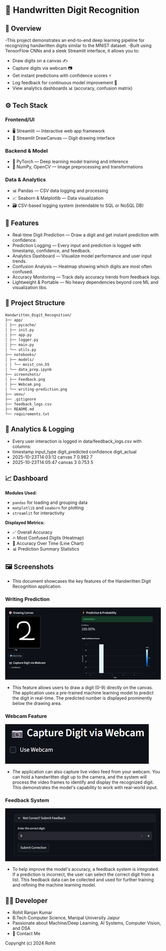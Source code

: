 # 🧠 Handwritten Digit Recognition

## 🧩 Overview
-This project demonstrates an end-to-end deep learning pipeline for recognizing handwritten digits similar to the MNIST dataset.
-Built using TensorFlow CNNs and a sleek Streamlit interface, it allows you to:
- Draw digits on a canvas ✍️  
- Capture digits via webcam 📷  
- Get instant predictions with confidence scores ⚡  
- Log feedback for continuous model improvement 🔄  
- View analytics dashboards 📊 (accuracy, confusion matrix)

## ⚙️ Tech Stack
### Frontend/UI
- 🖥️ Streamlit — Interactive web app framework
- 🎨 Streamlit DrawCanvas — Digit drawing interface
### Backend & Model
- 🧠 PyTorch — Deep learning model training and inference
- 🧮 NumPy, OpenCV — Image preprocessing and transformations
### Data & Analytics
- 📊 Pandas — CSV data logging and processing
- 📈 Seaborn & Matplotlib — Data visualization
- 🗃️ CSV-based logging system (extendable to SQL or NoSQL DB)

## 🌟 Features
- Real-time Digit Prediction — Draw a digit and get instant prediction with confidence.
- Prediction Logging — Every input and prediction is logged with timestamp, confidence, and feedback.
- Analytics Dashboard — Visualize model performance and user input trends.
- Confusion Analysis — Heatmap showing which digits are most often confused.
- Accuracy Monitoring — Track daily accuracy trends from feedback logs.
- Lightweight & Portable — No heavy dependencies beyond core ML and visualization libs.

## 📁 Project Structure
```
Handwritten_Digit_Recognition/
├── app/
│ ├── pycache/
│ ├── init.py
│ ├── app.py
│ ├── logger.py
│ ├── main.py
│ └── utils.py
├── notebooks/
│ ├── models/
│ │ └── mnist_cnn.h5
│ └── data_prep.ipynb
├── screenshots/
│ ├── Feedback.png
│ ├── Webcam.png
│ └── writing-prediction.png
├── venv/
├── .gitignore
├── feedback_logs.csv
├── README.md
└── requirements.txt
```

## 🧾 Analytics & Logging
- Every user interaction is logged in data/feedback_logs.csv with columns:
- timestamp	            input_type	  digit_predicted	 confidence 	digit_actual
- 2025-10-23T14:03:12	  canvas	         7	           0.982	       7
- 2025-10-23T14:05:47	  canvas	         3	           0.753	       5

## 📈 Dashboard

**Modules Used:**
- `pandas` for loading and grouping data
- `matplotlib` and `seaborn` for plotting
- `streamlit` for interactivity

**Displayed Metrics:**
- ✅ Overall Accuracy
- 🔥 Most Confused Digits (Heatmap)
- 📅 Accuracy Over Time (Line Chart)
- 📊 Prediction Summary Statistics

## 🖼️ Screenshots
- This document showcases the key features of the Handwritten Digit Recognition application.

### Writing Prediction
![Handwriting Prediction](screenshots/writing-predicton.png)
- This feature allows users to draw a digit (0-9) directly on the canvas. The application uses a pre-trained machine learning model to predict the digit in real-time. The predicted number is displayed prominently below the drawing area. 

### Webcam Feature  
![Webcam Digit Recognition](screenshots/Webcam.png)
- The application can also capture live video feed from your webcam. You can hold a handwritten digit up to the camera, and the system will process the video frames to identify and display the recognized digit. This demonstrates the model's capability to work with real-world input.

### Feedback System
![User Feedback](screenshots/Feedback.png)
- To help improve the model's accuracy, a feedback system is integrated. If a prediction is incorrect, the user can select the correct digit from a list. This feedback data can be collected and used for further training and refining the machine learning model.

## 🧑‍💻 Developer
- Rohit Ranjan Kumar
- B.Tech Computer Science, Manipal University Jaipur
- Passionate about Machine/Deep Learning, AI Systems, Computer Vision, and DSA
- 📧 Contact Me

Copyright (c) 2024 Rohit